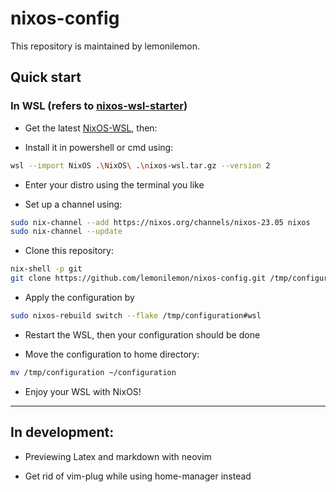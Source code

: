 # nixos-config

This repository is maintained by lemonilemon. 

## Quick start

### In WSL (refers to [nixos-wsl-starter](https://github.com/LGUG2Z/nixos-wsl-starter))
- Get the latest [NixOS-WSL](https://github.com/nix-community/NixOS-WSL/releases/latest), then:

- Install it in powershell or cmd using:

```sh
wsl --import NixOS .\NixOS\ .\nixos-wsl.tar.gz --version 2
```

- Enter your distro using the terminal you like

- Set up a channel using:

```sh
sudo nix-channel --add https://nixos.org/channels/nixos-23.05 nixos
sudo nix-channel --update
```

- Clone this repository: 

```sh
nix-shell -p git
git clone https://github.com/lemonilemon/nixos-config.git /tmp/configuration
```

- Apply the configuration by

```sh
sudo nixos-rebuild switch --flake /tmp/configuration#wsl
```

- Restart the WSL, then your configuration should be done

- Move the configuration to home directory:

```sh
mv /tmp/configuration ~/configuration
```

- Enjoy your WSL with NixOS!

---

## In development:

- Previewing Latex and markdown with neovim

- Get rid of vim-plug while using home-manager instead
